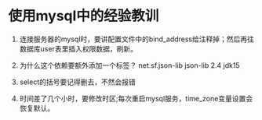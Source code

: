 # 使用mysql中的经验教训

1. 连接服务器的mysql时，要讲配置文件中的bind_address给注释掉；然后再往数据库user表里插入权限数据，刷新。

2. 为什么这个依赖要额外添加一个标签？
        <dependency>
            <groupId>net.sf.json-lib</groupId>
            <artifactId>json-lib</artifactId>
            <version>2.4</version>
            <classifier>jdk15</classifier>
        </dependency>
   
3. select的括号要记得删去，不然会报错

4. 时间差了几个小时，要修改时区;每次重启mysql服务，time_zone变量设置会恢复默认。